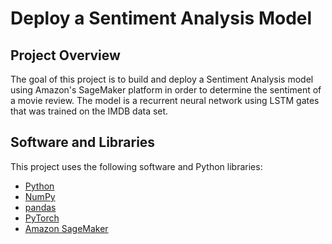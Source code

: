 # Deploy a Sentiment Analysis Model


## Project Overview
The goal of this project is to build and deploy a Sentiment Analysis model using Amazon's SageMaker platform in order
to determine the sentiment of a movie review. The model is a recurrent neural network using LSTM gates that was trained
on the IMDB data set.

## Software and Libraries

This project uses the following software and Python libraries:

* [Python](https://www.python.org/downloads/release/python-364/)
* [NumPy](http://www.numpy.org/)
* [pandas](https://pandas.pydata.org/)
* [PyTorch](https://pytorch.org/)
* [Amazon SageMaker](https://aws.amazon.com/sagemaker/)
